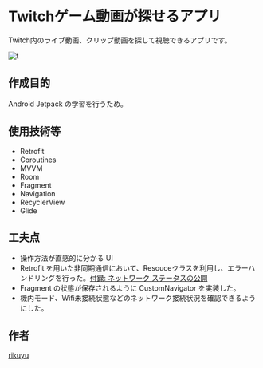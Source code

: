 # Twitchゲーム動画が探せるアプリ
Twitch内のライブ動画、クリップ動画を探して視聴できるアプリです。

![t](https://user-images.githubusercontent.com/51118613/122635370-765d9280-d11e-11eb-9895-0f89c010d259.JPG)


## 作成目的
Android Jetpack の学習を行うため。

## 使用技術等
- Retrofit
- Coroutines
- MVVM
- Room
- Fragment
- Navigation
- RecyclerView
- Glide

## 工夫点
- 操作方法が直感的に分かる UI
- Retrofit を用いた非同期通信において、Resouceクラスを利用し、エラーハンドリングを行った。[付録: ネットワーク ステータスの公開](https://developer.android.com/jetpack/guide?hl=ja)
- Fragment の状態が保存されるように CustomNavigator を実装した。
- 機内モード、Wifi未接続状態などのネットワーク接続状況を確認できるようにした。

## 作者
[rikuyu](https://github.com/rikuyu)
